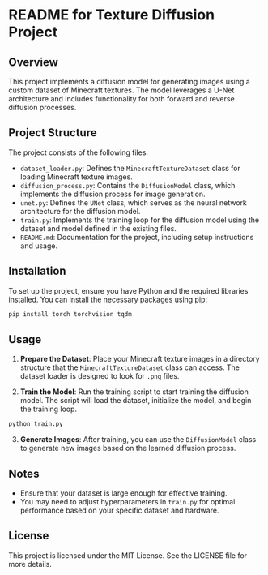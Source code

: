 # README for Texture Diffusion Project

## Overview
This project implements a diffusion model for generating images using a custom dataset of Minecraft textures. The model leverages a U-Net architecture and includes functionality for both forward and reverse diffusion processes.

## Project Structure
The project consists of the following files:

- `dataset_loader.py`: Defines the `MinecraftTextureDataset` class for loading Minecraft texture images.
- `diffusion_process.py`: Contains the `DiffusionModel` class, which implements the diffusion process for image generation.
- `unet.py`: Defines the `UNet` class, which serves as the neural network architecture for the diffusion model.
- `train.py`: Implements the training loop for the diffusion model using the dataset and model defined in the existing files.
- `README.md`: Documentation for the project, including setup instructions and usage.

## Installation
To set up the project, ensure you have Python and the required libraries installed. You can install the necessary packages using pip:

```bash
pip install torch torchvision tqdm
```

## Usage
1. **Prepare the Dataset**: Place your Minecraft texture images in a directory structure that the `MinecraftTextureDataset` class can access. The dataset loader is designed to look for `.png` files.

2. **Train the Model**: Run the training script to start training the diffusion model. The script will load the dataset, initialize the model, and begin the training loop.

```bash
python train.py
```

3. **Generate Images**: After training, you can use the `DiffusionModel` class to generate new images based on the learned diffusion process.

## Notes
- Ensure that your dataset is large enough for effective training.
- You may need to adjust hyperparameters in `train.py` for optimal performance based on your specific dataset and hardware.

## License
This project is licensed under the MIT License. See the LICENSE file for more details.